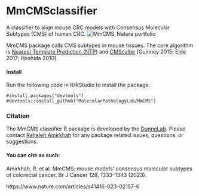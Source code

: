 # MmCMSclassifier
A classifier to align mouse CRC models with Consensus Molecular Subtypes (CMS) of human CRC.
![MmCMS_Nature portfolio](https://github.com/user-attachments/assets/c54b4086-a17a-4721-8bc6-bbea40c561a7)

<p>MmCMS package calls CMS subtypes in mouse tissues. The core algorithm is <a href="https://journals.plos.org/plosone/article?id=10.1371/journal.pone.0015543"> Nearest Template Prediction (NTP)</a> and <a href="https://www.nature.com/articles/s41598-017-16747-x"> CMScaller</a> [Guinney 2015; Eide 2017; Hoshida 2010].</p>

<h4>Install</h4>
<p>Run the following code in R/RStudio to install the package:</p>

<code>#install.packages("devtools")</code><br>
<code>#devtools::install_github("MolecularPathologyLab/MmCMS")</code>
<h3>Citation</h3>
<p>The MmCMS classifier R package is developed by the <a href="https://dunne-lab.com/">DunneLab</a>. Please contact <a href="https://www.linkedin.com/in/raheleh-amirkhah-ba5ab05b/?originalSubdomain=uk">Raheleh Amirkhah</a> for any package related issues, questions, or suggestions.</p>

<h4>You can cite as such:</h4>
<p>Amirkhah, R. et al. MmCMS: mouse models’ consensus molecular subtypes of colorectal cancer. Br J Cancer 128, 1333–1343 (2023).</p>
<p>https://www.nature.com/articles/s41416-023-02157-6</p>
